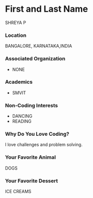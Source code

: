 # First and Last Name
SHREYA P

### Location
BANGALORE, KARNATAKA,INDIA

### Associated Organization
- NONE

### Academics
- SMVIT


### Non-Coding Interests
- DANCING
- READING
### Why Do You Love Coding?
I love challenges and problem solving.

### Your Favorite Animal
DOGS

### Your Favorite Dessert
ICE CREAMS